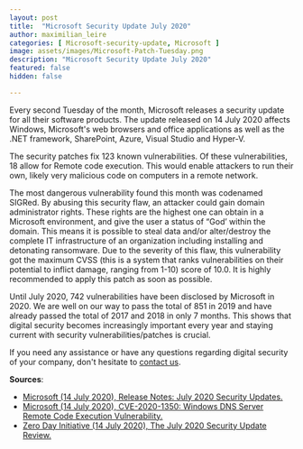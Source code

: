 ```yaml
---
layout: post
title:  "Microsoft Security Update July 2020"
author: maximilian_leire
categories: [ Microsoft-security-update, Microsoft ]
image: assets/images/Microsoft-Patch-Tuesday.png
description: "Microsoft Security Update July 2020"
featured: false
hidden: false

---
```


Every second Tuesday of the month, Microsoft releases a security update for all their software products. The update released on 14 July 2020 affects Windows, Microsoft's web browsers and office applications as well as the .NET framework, SharePoint, Azure, Visual Studio and Hyper-V. 

The security patches fix 123 known vulnerabilities. Of these vulnerabilities, 18 allow for Remote code execution. This would enable attackers to run their own, likely very malicious code on computers in a remote network. 

The most dangerous vulnerability found this month was codenamed SIGRed. By abusing this security flaw, an attacker could gain domain administrator rights. These rights are the highest one can obtain in a Microsoft environment, and give the user a status of “God’ within the domain. This means it is possible to steal data and/or alter/destroy the complete IT infrastructure of an organization including installing and detonating ransomware. Due to the severity of this flaw, this vulnerability got the maximum CVSS (this is a system that ranks vulnerabilities on their potential to inflict damage, ranging from 1-10) score of 10.0. It is highly recommended to apply this patch as soon as possible. 

Until July 2020, 742 vulnerabilities have been disclosed by Microsoft in 2020. We are well on our way to pass the total of 851 in 2019 and have already passed the total of 2017 and 2018 in only 7 months. This shows that digital security becomes increasingly important every year and staying current with security vulnerabilities/patches is crucial. 

If you need any assistance or have any questions regarding digital security of your company, don't hesitate to [contact us](https://www.ordina.be/diensten/security-and-privacy/). 

 

**Sources**: <br>
- <a href="https://portal.msrc.microsoft.com/en-us/security-guidance/releasenotedetail/2020-Jul"> Microsoft (14 July 2020), Release Notes: July 2020 Security Updates.</a>  <br>
- <a href="https://portal.msrc.microsoft.com/en-US/security-guidance/advisory/CVE-2020-1350">Microsoft (14 July 2020), CVE-2020-1350: Windows DNS Server Remote Code Execution Vulnerability. </a> <br>
- <a href="https://www.thezdi.com/blog/2020/7/14/the-july-2020-security-update-review">Zero Day Initiative (14 July 2020), The July 2020 Security Update Review. </a> <br>